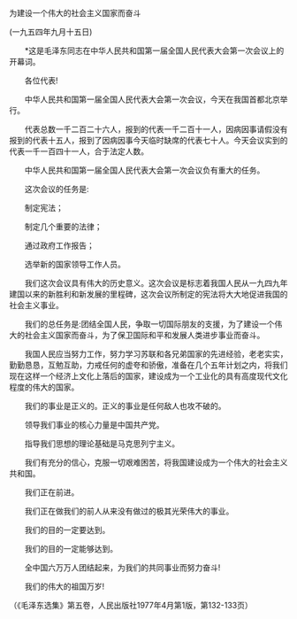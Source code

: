 为建设一个伟大的社会主义国家而奋斗

(一九五四年九月十五日)



　　*这是毛泽东同志在中华人民共和国第一届全国人民代表大会第一次会议上的开幕词。 



　　各位代表! 



　　中华人民共和国第一届全国人民代表大会第一次会议，今天在我国首都北京举行。 



　　代表总数一千二百二十六人，报到的代表一千二百十一人，因病因事请假没有报到的代表十五人，报到了因病因事今天临时缺席的代表七十人。今天会议实到的代表一千一百四十一人，合于法定人数。 



　　中华人民共和国第一届全国人民代表大会第一次会议负有重大的任务。 



　　这次会议的任务是: 



　　制定宪法； 



　　制定几个重要的法律； 



　　通过政府工作报告； 



　　选举新的国家领导工作人员。 



　　我们这次会议具有伟大的历史意义。这次会议是标志着我国人民从一九四九年建国以来的新胜利和新发展的里程碑，这次会议所制定的宪法将大大地促进我国的社会主义事业。 



　　我们的总任务是:团结全国人民，争取一切国际朋友的支援，为了建设一个伟大的社会主义国家而奋斗，为了保卫国际和平和发展人类进步事业而奋斗。 



　　我国人民应当努力工作，努力学习苏联和各兄弟国家的先进经验，老老实实，勤勤恳恳，互勉互助，力戒任何的虚夸和骄傲，准备在几个五年计划之内，将我们现在这样一个经济上文化上落后的国家，建设成为一个工业化的具有高度现代文化程度的伟大的国家。 



　　我们的事业是正义的。正义的事业是任何敌人也攻不破的。 



　　领导我们事业的核心力量是中国共产党。 



　　指导我们思想的理论基础是马克思列宁主义。 



　　我们有充分的信心，克服一切艰难困苦，将我国建设成为一个伟大的社会主义共和国。 



　　我们正在前进。 



　　我们正在做我们的前人从来没有做过的极其光荣伟大的事业。 



　　我们的目的一定要达到。 



　　我们的目的一定能够达到。 



　　全中国六万万人团结起来，为我们的共同事业而努力奋斗! 



　　我们的伟大的祖国万岁! 



（《毛泽东选集》第五卷，人民出版社1977年4月第1版，第132-133页） 





 



　　 





